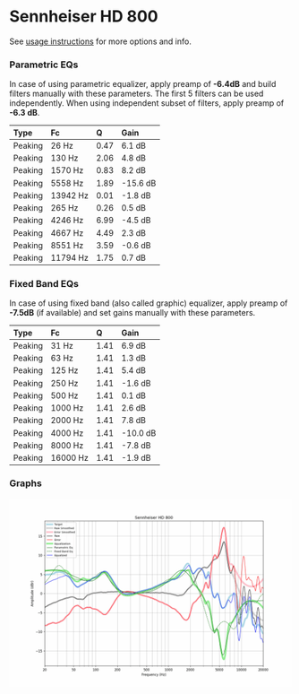 # Sennheiser HD 800
See [usage instructions](https://github.com/jaakkopasanen/AutoEq#usage) for more options and info.

### Parametric EQs
In case of using parametric equalizer, apply preamp of **-6.4dB** and build filters manually
with these parameters. The first 5 filters can be used independently.
When using independent subset of filters, apply preamp of **-6.3 dB**.

| Type    | Fc       |    Q | Gain     |
|:--------|:---------|:-----|:---------|
| Peaking | 26 Hz    | 0.47 | 6.1 dB   |
| Peaking | 130 Hz   | 2.06 | 4.8 dB   |
| Peaking | 1570 Hz  | 0.83 | 8.2 dB   |
| Peaking | 5558 Hz  | 1.89 | -15.6 dB |
| Peaking | 13942 Hz | 0.01 | -1.8 dB  |
| Peaking | 265 Hz   | 0.26 | 0.5 dB   |
| Peaking | 4246 Hz  | 6.99 | -4.5 dB  |
| Peaking | 4667 Hz  | 4.49 | 2.3 dB   |
| Peaking | 8551 Hz  | 3.59 | -0.6 dB  |
| Peaking | 11794 Hz | 1.75 | 0.7 dB   |

### Fixed Band EQs
In case of using fixed band (also called graphic) equalizer, apply preamp of **-7.5dB**
(if available) and set gains manually with these parameters.

| Type    | Fc       |    Q | Gain     |
|:--------|:---------|:-----|:---------|
| Peaking | 31 Hz    | 1.41 | 6.9 dB   |
| Peaking | 63 Hz    | 1.41 | 1.3 dB   |
| Peaking | 125 Hz   | 1.41 | 5.4 dB   |
| Peaking | 250 Hz   | 1.41 | -1.6 dB  |
| Peaking | 500 Hz   | 1.41 | 0.1 dB   |
| Peaking | 1000 Hz  | 1.41 | 2.6 dB   |
| Peaking | 2000 Hz  | 1.41 | 7.8 dB   |
| Peaking | 4000 Hz  | 1.41 | -10.0 dB |
| Peaking | 8000 Hz  | 1.41 | -7.8 dB  |
| Peaking | 16000 Hz | 1.41 | -1.9 dB  |

### Graphs
![](./Sennheiser%20HD%20800.png)